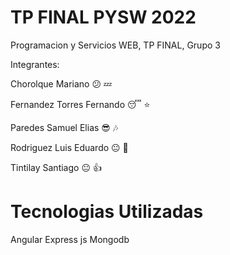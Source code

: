 # TP FINAL PYSW 2022
Programacion y Servicios WEB, TP FINAL, Grupo 3

Integrantes:

Chorolque Mariano 😕 💤

Fernandez Torres Fernando 😴 ⭐

Paredes Samuel Elias 😎 🎶

Rodriguez Luis Eduardo 😐 🌟

Tintilay Santiago 😐 👍

# Tecnologias Utilizadas
Angular
Express js
Mongodb
